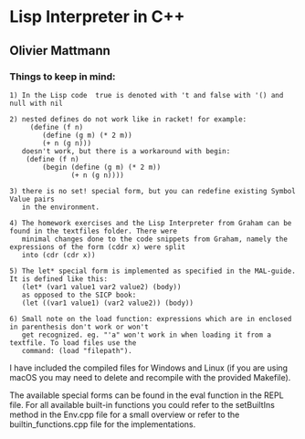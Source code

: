 # Lisp Interpreter in C++
## Olivier Mattmann

### Things to keep in mind:

    1) In the Lisp code  true is denoted with 't and false with '() and null with nil
    
    2) nested defines do not work like in racket! for example:
         (define (f n)
            (define (g m) (* 2 m))
            (+ n (g n)))
       doesn't work, but there is a workaround with begin:
        (define (f n)
            (begin (define (g m) (* 2 m))
                   (+ n (g n))))
                   
    3) there is no set! special form, but you can redefine existing Symbol Value pairs 
       in the environment.
       
    4) The homework exercises and the Lisp Interpreter from Graham can be found in the textfiles folder. There were 
       minimal changes done to the code snippets from Graham, namely the expressions of the form (cddr x) were split
       into (cdr (cdr x))
       
    5) The let* special form is implemented as specified in the MAL-guide. It is defined like this:
       (let* (var1 value1 var2 value2) (body))
       as opposed to the SICP book:
       (let ((var1 value1) (var2 value2)) (body))
       
    6) Small note on the load function: expressions which are in enclosed in parenthesis don't work or won't 
       get recognized. eg. "'a" won't work in when loading it from a textfile. To load files use the
       command: (load "filepath").    

I have included the compiled files for Windows and Linux (if you are using macOS you may need to delete and recompile
with the provided Makefile).

The available special forms can be found in the eval function in the REPL file. For all available built-in functions
you could refer to the setBuiltIns method in the Env.cpp file for a small overview or refer to the 
builtin_functions.cpp file for the implementations.
